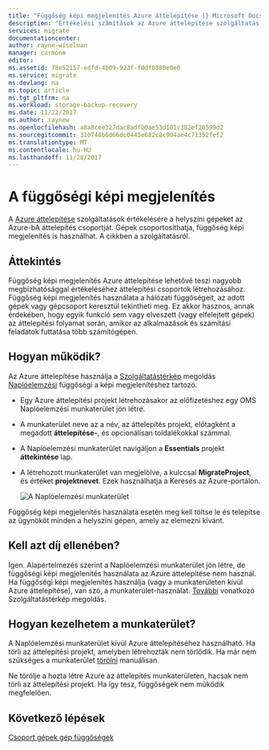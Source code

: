 ```yaml
---
title: "Függőség képi megjelenítés Azure áttelepítése |} Microsoft Docs"
description: "Értékelési számítások az Azure áttelepítése szolgáltatás áttekintése."
services: migrate
documentationcenter: 
author: rayne-wiselman
manager: carmonm
editor: 
ms.assetid: 78e52157-edfd-4b09-923f-f0df0880e0e0
ms.service: migrate
ms.devlang: na
ms.topic: article
ms.tgt_pltfrm: na
ms.workload: storage-backup-recovery
ms.date: 11/22/2017
ms.author: raynew
ms.openlocfilehash: a8a8cee327dac8adfb0ae53d101c382ef20599d2
ms.sourcegitcommit: 310748b6d66dc0445e682c8c904ae4c71352fef2
ms.translationtype: MT
ms.contentlocale: hu-HU
ms.lasthandoff: 11/28/2017
---
```

# <a name="dependency-visualization"></a>A függőségi képi megjelenítés

A [Azure áttelepítése](migrate-overview.md) szolgáltatások értékelésére a helyszíni gépeket az Azure-bA áttelepítés csoportját. Gépek csoportosíthatja, függőség képi megjelenítés is használhat. A cikkben a szolgáltatásról.


## <a name="overview"></a>Áttekintés

Függőség képi megjelenítés Azure áttelepítése lehetővé teszi nagyobb megbízhatósággal értékeléséhez áttelepítési csoportok létrehozásához. Függőség képi megjelenítés használata a hálózati függőségeit, az adott gépek vagy gépcsoport keresztül tekintheti meg. Ez akkor hasznos, annak érdekében, hogy egyik funkció sem vagy elveszett (vagy elfelejtett gépek) az áttelepítési folyamat során, amikor az alkalmazások és számítási feladatok futtatása több számítógépen.  

## <a name="how-does-it-work"></a>Hogyan működik?

Az Azure áttelepítése használja a [Szolgáltatástérkép](../operations-management-suite/operations-management-suite-service-map.md) megoldás [Naplóelemzési](../log-analytics/log-analytics-overview.md) függőségi a képi megjelenítéshez tartozó.
- Egy Azure áttelepítési projekt létrehozásakor az előfizetéshez egy OMS Naplóelemzési munkaterület jön létre.
- A munkaterület neve az a név, az áttelepítés projekt, előtagként a megadott **áttelepítése-**, és opcionálisan toldalékokkal számmal. 
- A Naplóelemzési munkaterület navigáljon a **Essentials** projekt **áttekintése** lap.
- A létrehozott munkaterület van megjelölve, a kulccsal **MigrateProject**, és értéket **projektnevet**. Ezek használhatja a Keresés az Azure-portálon.  

    ![A Naplóelemzési munkaterület](./media/concepts-dependency-visualization/oms-workspace.png)

Függőség képi megjelenítés használata esetén meg kell töltse le és telepítse az ügynököt minden a helyszíni gépen, amely az elemezni kívánt.  

## <a name="do-i-need-to-pay-for-it"></a>Kell azt díj ellenében?

Igen. Alapértelmezés szerint a Naplóelemzési munkaterület jön létre, de függőségi képi megjelenítés használata az Azure áttelepítése nem használ. Ha függőségi képi megjelenítés használja (vagy a munkaterületen kívül Azure áttelepítése), van szó, a munkaterület-használat.  [További](https://azure.microsoft.com/pricing/details/insight-analytics/) vonatkozó Szolgáltatástérkép megoldás. 

## <a name="how-do-i-manage-the-workspace"></a>Hogyan kezelhetem a munkaterület?

A Naplóelemzési munkaterület kívül Azure áttelepítéséhez használható. Ha törli az áttelepítési projekt, amelyben létrehozták nem törlődik. Ha már nem szükséges a munkaterület [törölni](../log-analytics/log-analytics-manage-access.md) manuálisan.

Ne törölje a hozta létre Azure az áttelepítés munkaterületen, hacsak nem törli az áttelepítési projekt. Ha így tesz, függőségek nem működik megfelelően.

## <a name="next-steps"></a>Következő lépések

[Csoport gépek gép függőségek](how-to-create-group-machine-dependencies.md)